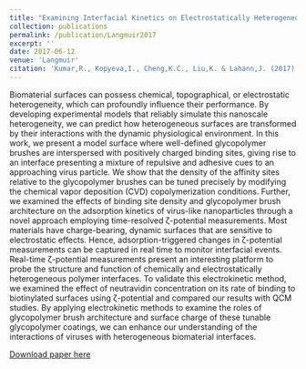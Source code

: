 ```yaml
---
title: "Examining Interfacial Kinetics on Electrostatically Heterogeneous Surfaces using Zeta-potential Measurements."
collection: publications
permalink: /publication/Langmuir2017
excerpt: ''
date: 2017-06-12
venue: 'Langmuir'
citation: 'Kumar,R., Kopyeva,I., Cheng,K.C., Liu,K. & Lahann,J. (2017) Examining Interfacial Kinetics on Electrostatically Heterogeneous Surfaces using zeta-potential Measurements. Langmuir,33 (25), pp 6322-6332.'
---
```

Biomaterial surfaces can possess chemical, topographical, or electrostatic heterogeneity, which can profoundly influence their performance. By developing experimental models that reliably simulate this nanoscale heterogeneity, we can predict how heterogeneous surfaces are transformed by their interactions with the dynamic physiological environment. In this work, we present a model surface where well-defined glycopolymer brushes are interspersed with positively charged binding sites, giving rise to an interface presenting a mixture of repulsive and adhesive cues to an approaching virus particle. We show that the density of the affinity sites relative to the glycopolymer brushes can be tuned precisely by modifying the chemical vapor deposition (CVD) copolymerization conditions. Further, we examined the effects of binding site density and glycopolymer brush architecture on the adsorption kinetics of virus-like nanoparticles through a novel approach employing time-resolved ζ-potential measurements. Most materials have charge-bearing, dynamic surfaces that are sensitive to electrostatic effects. Hence, adsorption-triggered changes in ζ-potential measurements can be captured in real time to monitor interfacial events. Real-time ζ-potential measurements present an interesting platform to probe the structure and function of chemically and electrostatically heterogeneous polymer interfaces. To validate this electrokinetic method, we examined the effect of neutravidin concentration on its rate of binding to biotinylated surfaces using ζ-potential and compared our results with QCM studies. By applying electrokinetic methods to examine the roles of glycopolymer brush architecture and surface charge of these tunable glycopolymer coatings, we can enhance our understanding of the interactions of viruses with heterogeneous biomaterial interfaces.

[Download paper here](http://rmykmr.github.io/files/Langmuir2017.pdf)
